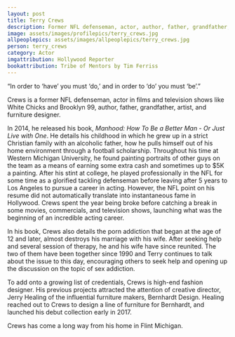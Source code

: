 ```yaml
---
layout: post
title: Terry Crews
description: Former NFL defenseman, actor, author, father, grandfather, artist, and furniture designer
image: assets/images/profilepics/terry_crews.jpg
allpeoplepics: assets/images/allpeoplepics/terry_crews.jpg
person: terry_crews
category: Actor
imgattribution: Hollywood Reporter
bookattribution: Tribe of Mentors by Tim Ferriss
---
```


“In order to ‘have’ you must ‘do,’ and in order to ‘do’ you must ‘be’.”

Crews is a former NFL defenseman, actor in films and television shows like White Chicks and Brooklyn 99, author, father, grandfather, artist, and furniture designer. 

In 2014, he released his book, <i>Manhood: How To Be a Better Man - Or Just Live with One</i>. He details his childhood in which he grew up in a strict Christian family with an alcoholic father, how he pulls himself out of his home environment through a football scholarship. Throughout his time at Western Michigan University, he found painting portraits of other guys on the team as a means of earning some extra cash and sometimes up to $5K a painting. After his stint at college, he played professionally in the NFL for some time as a glorified tackling defenseman before leaving after 5 years to Los Angeles to pursue a career in acting. However, the NFL point on his resume did not automatically translate into instantaneous fame in Hollywood. Crews spent the year being broke before catching a break in some movies, commercials, and television shows, launching what was the beginning of an incredible acting career. 

In his book, Crews also details the porn addiction that began at the age of 12 and later, almost destroys his marriage with his wife. After seeking help and several session of therapy, he and his wife have since reunited. The two of them have been together since 1990 and Terry continues to talk about the issue to this day, encouraging others to seek help and opening up the discussion on the topic of sex addiction. 

To add onto a growing list of credentials, Crews is high-end fashion designer. His previous projects attracted the attention of creative director, Jerry Healing of the influential furniture makers, Bernhardt Design. Healing reached out to Crews to design a line of furniture for Bernhardt, and launched his debut collection early in 2017.

Crews has come a long way from his home in Flint Michigan. 



